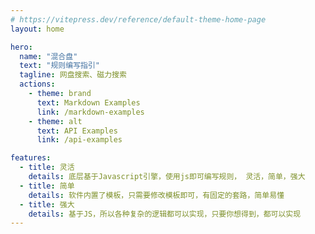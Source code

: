 ```yaml
---
# https://vitepress.dev/reference/default-theme-home-page
layout: home

hero:
  name: "混合盘"
  text: "规则编写指引"
  tagline: 网盘搜索、磁力搜索
  actions:
    - theme: brand
      text: Markdown Examples
      link: /markdown-examples
    - theme: alt
      text: API Examples
      link: /api-examples

features:
  - title: 灵活
    details: 底层基于Javascript引擎，使用js即可编写规则， 灵活，简单，强大
  - title: 简单
    details: 软件内置了模板，只需要修改模板即可，有固定的套路，简单易懂
  - title: 强大
    details: 基于JS，所以各种复杂的逻辑都可以实现，只要你想得到，都可以实现
---
```



